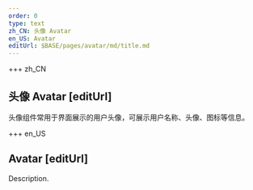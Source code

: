 ```yaml
---
order: 0
type: text
zh_CN: 头像 Avatar
en_US: Avatar
editUrl: $BASE/pages/avatar/md/title.md
---
```


+++  zh_CN 
## 头像 Avatar [editUrl]  
头像组件常用于界面展示的用户头像，可展示用户名称、头像、图标等信息。

+++  en_US 
## Avatar [editUrl] 
 Description.